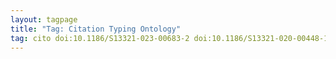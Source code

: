 ```yaml
---
layout: tagpage
title: "Tag: Citation Typing Ontology"
tag: cito doi:10.1186/S13321-023-00683-2 doi:10.1186/S13321-020-00448-1
---
```

